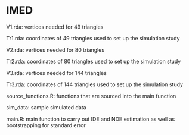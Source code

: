 # IMED

V1.rda: vertices needed for 49 triangles

Tr1.rda: coordinates of 49 triangles used to set up the simulation study

V2.rda: vertices needed for 80 triangles

Tr2.rda: coordinates of 80 triangles used to set up the simulation study

V3.rda: vertices needed for 144 triangles

Tr3.rda: coordinates of 144 triangles used to set up the simulation study

source_functions.R: functions that are sourced into the main function

sim_data: sample simulated data 

main.R: main function to carry out IDE and NDE estimation as well as bootstrapping for standard error
